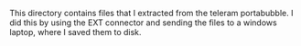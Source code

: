 This directory contains files that I extracted from the
teleram portabubble. I did this by using the EXT connector
and sending the files to a windows laptop, where I saved
them to disk.
